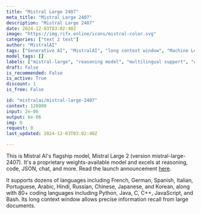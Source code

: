 ```yaml
---
title: "Mistral Large 2407"
meta_title: "Mistral Large 2407"
description: "Mistral Large 2407"
date: 2024-12-03T03:02:40Z
image: "https://img.rifx.online/icons/mistral-color.svg"
categories: ["text 2 text"]
author: "MistralAI"
tags: ["Generative AI", "MistralAI", "long context window", "Machine Learning", "Natural Language Processing", "Programming", "coding languages", "mistral-large", "Chatbots", "multilingual support", "reasoning model"]
model_tags: []
labels: ["mistral-large", "reasoning model", "multilingual support", "coding languages", "long context window"]
draft: False
is_recommended: False
is_active: True
discount: 1
is_free: False

id: "mistralai/mistral-large-2407"
context: 128000
input: 2e-06
output: 6e-06
img: 0
request: 0
last_updated: 2024-12-03T03:02:40Z

---
```


This is Mistral AI's flagship model, Mistral Large 2 (version mistral-large-2407). It's a proprietary weights-available model and excels at reasoning, code, JSON, chat, and more. Read the launch announcement [here](https://mistral.ai/news/mistral-large-2407/).

It supports dozens of languages including French, German, Spanish, Italian, Portuguese, Arabic, Hindi, Russian, Chinese, Japanese, and Korean, along with 80+ coding languages including Python, Java, C, C++, JavaScript, and Bash. Its long context window allows precise information recall from large documents.


